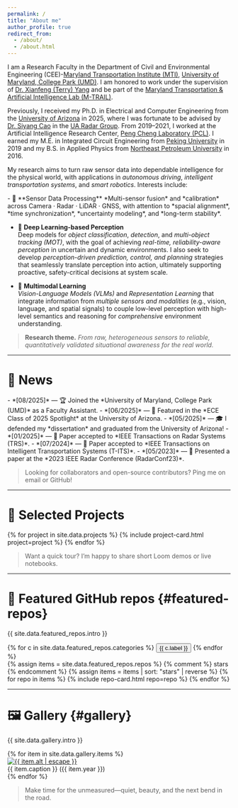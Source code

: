 ```yaml
---
permalink: /
title: "About me"
author_profile: true
redirect_from:
  - /about/
  - /about.html
---
```



I am a Research Faculty in the Department of Civil and Environmental Engineering (CEE)-[Maryland Transportation Institute (MTI)](https://mti.umd.edu/), [University of Maryland, College Park (UMD)](https://umd.edu/). I am honored to work under the supervision of [Dr. Xianfeng (Terry) Yang](https://cee.umd.edu/clark/faculty/1706/Xianfeng-Terry-Yang) and be part of the [Maryland Transportation & Artificial Intelligence Lab (M-TRAIL)](https://mtrail.umd.edu/). 

Previously, I received my Ph.D. in Electrical and Computer Engineering from the [University of Arizona](https://ece.engineering.arizona.edu/) in 2025, where I was fortunate to be advised by [Dr. Siyang Cao](https://ece.engineering.arizona.edu/faculty-staff/faculty/siyang-cao) in the [UA Radar Group](https://github.com/radar-lab). From 2019–2021, I worked at the Artificial Intelligence Research Center, [Peng Cheng Laboratory (PCL)](https://www.pcl.ac.cn/). I earned my M.E. in Integrated Circuit Engineering from [Peking University](https://english.pku.edu.cn/) in 2019 and my B.S. in Applied Physics from [Northeast Petroleum University](https://www.nepu.edu.cn/en/) in 2016. 



My research aims to turn raw sensor data into dependable intelligence for the physical world, with applications in *autonomous driving*, *intelligent transportation systems*, and *smart robotics*. Interests include:


<div class="smaller-text" markdown="1">
- 📸 **Sensor Data Processing**  
  *Multi-sensor fusion* and *calibration* across Camera · Radar · LiDAR · GNSS, with attention to *spacial alignment*, *time synchronization*, *uncertainty modeling*, and *long-term stability*.

- 🎯 **Deep Learning-based Perception**  
  Deep models for *object classification*, *detection*, and *multi-object tracking (MOT)*, with the goal of achieving *real-time, reliability-aware perception* in uncertain and dynamic environments. I also seek to develop *perception-driven prediction, control, and planning* strategies that seamlessly translate perception into action, ultimately supporting proactive, safety-critical decisions at system scale.

- 🔀 **Multimodal Learning**  
  *Vision-Language Models (VLMs)* and *Representation Learning* that integrate information from *multiple sensors and modalities* (e.g., vision, language, and spatial signals) to couple low-level perception with high-level semantics and reasoning for *comprehensive* environment understanding. 
</div>



> **Research theme.** *From raw, heterogeneous sensors to reliable, quantitatively validated situational awareness for the real world.*

---


# 📢 News  
<div class="smaller-text" markdown="1">
- *[08/2025]* — 🏆 Joined the *University of Maryland, College Park (UMD)* as a Faculty Assistant.  
- *[06/2025]* — 🌟 Featured in the *ECE Class of 2025 Spotlight* at the University of Arizona.  
- *[05/2025]* — 🎓 I defended my *dissertation* and graduated from the University of Arizona!  
- *[01/2025]* — 📄 Paper accepted to *IEEE Transactions on Radar Systems (TRS)*.  
- *[07/2024]* — 📄 Paper accepted to *IEEE Transactions on Intelligent Transportation Systems (T-ITS)*.  
- *[05/2023]* — 🎤 Presented a paper at the *2023 IEEE Radar Conference (RadarConf23)*.  
</div>

> Looking for collaborators and open-source contributors? Ping me on email or GitHub!

---

# 🔬 Selected Projects

{% for project in site.data.projects %}
  {% include project-card.html project=project %}
{% endfor %}



> Want a quick tour? I’m happy to share short Loom demos or live notebooks.

---

# 🧰 Featured GitHub repos {#featured-repos}

<p class="repos-intro">{{ site.data.featured_repos.intro }}</p>

<div id="filters-repos" class="filters">
  {% for c in site.data.featured_repos.categories %}
    <button class="filter-pill{% if forloop.first %} active{% endif %}" data-filter="{{ c.key }}">{{ c.label }}</button>
  {% endfor %}
</div>

<div id="github-cards">
  {% assign items = site.data.featured_repos.repos %}
  {% comment %} stars  {% endcomment %}
  {% assign items = items | sort: "stars" | reverse %}
  {% for repo in items %}
    {% include repo-card.html repo=repo %}
  {% endfor %}
</div>

<script>
(function() {
  const pills = document.querySelectorAll('#filters-repos .filter-pill');
  const cards = document.querySelectorAll('#github-cards .github-card');

  function applyFilter(key) {
    cards.forEach(card => {
      const cat = card.getAttribute('data-filter') || 'all';
      card.style.display = (key === 'all' || key === cat) ? '' : 'none';
    });
  }
  pills.forEach(btn => {
    btn.addEventListener('click', () => {
      pills.forEach(b => b.classList.remove('active'));
      btn.classList.add('active');
      applyFilter(btn.getAttribute('data-filter'));
    });
  });
})();
</script>


---

# 🖼️ Gallery {#gallery}


<p class="gallery-intro">{{ site.data.gallery.intro }}</p>

<div class="gallery-wrap">
  {% for item in site.data.gallery.items %}
  <div class="gallery">
    <a href="{{ item.src }}" target="_blank" rel="noopener">
      <img src="{{ item.src }}" alt="{{ item.alt | escape }}" loading="lazy">
    </a>
    <div class="desc">
      {{ item.caption }} ({{ item.year }})
    </div>
  </div>
  {% endfor %}
  <div class="clearfix"></div>
</div> 


> Make time for the unmeasured—quiet, beauty, and the next bend in the road.
 


